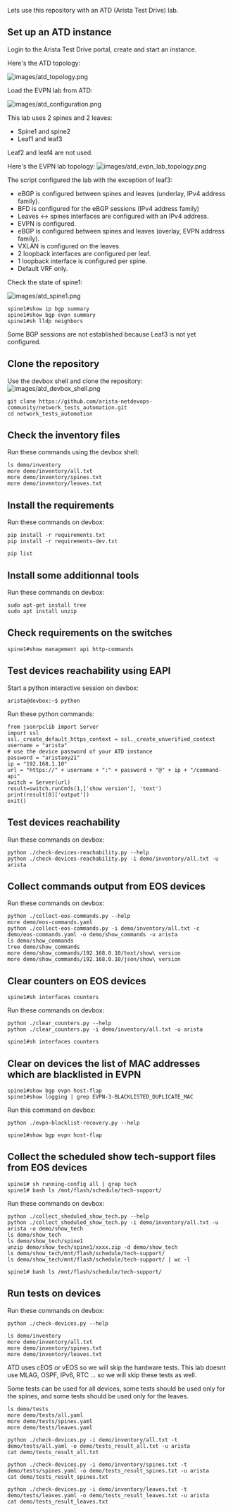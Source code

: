 Lets use this repository with an ATD (Arista Test Drive) lab.

## Set up an ATD instance

Login to the Arista Test Drive portal, create and start an instance.

Here's the ATD topology:

![images/atd_topology.png](images/atd_topology.png)

Load the EVPN lab from ATD:

![images/atd_configuration.png](images/atd_configuration.png)

This lab uses 2 spines and 2 leaves:
- Spine1 and spine2
- Leaf1 and leaf3

Leaf2 and leaf4 are not used.

Here's the EVPN lab topology:
![images/atd_evpn_lab_topology.png](images/atd_evpn_lab_topology.png)

The script configured the lab with the exception of leaf3:
- eBGP is configured between spines and leaves (underlay, IPv4 address family).
- BFD is configured for the eBGP sessions (IPv4 address family)
- Leaves <-> spines interfaces are configured with an IPv4 address.
- EVPN is configured.
- eBGP is configured between spines and leaves (overlay, EVPN address family).
- VXLAN is configured on the leaves.
- 2 loopback interfaces are configured per leaf.
- 1 loopback interface is configured per spine.
- Default VRF only.

Check the state of spine1:

![images/atd_spine1.png](images/atd_spine1.png)

```
spine1#show ip bgp summary
spine1#show bgp evpn summary
spine1#sh lldp neighbors
```
Some BGP sessions are not established because Leaf3 is not yet configured.
## Clone the repository

Use the devbox shell and clone the repository:
![images/atd_devbox_shell.png](images/atd_devbox_shell.png)

```
git clone https://github.com/arista-netdevops-community/network_tests_automation.git
cd network_tests_automation
```

## Check the inventory files

Run these commands using the devbox shell:
```
ls demo/inventory
more demo/inventory/all.txt
more demo/inventory/spines.txt
more demo/inventory/leaves.txt
```
## Install the requirements

Run these commands on devbox:
```
pip install -r requirements.txt
pip install -r requirements-dev.txt
```
```
pip list
```

## Install some additionnal tools

Run these commands on devbox:
```
sudo apt-get install tree
sudo apt install unzip
```

## Check requirements on the switches

```
spine1#show management api http-commands
```

## Test devices reachability using EAPI

Start a python interactive session on devbox:
```
arista@devbox:~$ python
```
Run these python commands:
```
from jsonrpclib import Server
import ssl
ssl._create_default_https_context = ssl._create_unverified_context
username = "arista"
# use the device password of your ATD instance
password = "aristaoy21"
ip = "192.168.1.10"
url = "https://" + username + ":" + password + "@" + ip + "/command-api"
switch = Server(url)
result=switch.runCmds(1,['show version'], 'text')
print(result[0]['output'])
exit()
```

## Test devices reachability

Run these commands on devbox:
```
python ./check-devices-reachability.py --help
python ./check-devices-reachability.py -i demo/inventory/all.txt -u arista
```

## Collect commands output from EOS devices

Run these commands on devbox:
```
python ./collect-eos-commands.py --help
more demo/eos-commands.yaml
python ./collect-eos-commands.py -i demo/inventory/all.txt -c demo/eos-commands.yaml -o demo/show_commands -u arista
ls demo/show_commands
tree demo/show_commands
more demo/show_commands/192.168.0.10/text/show\ version
more demo/show_commands/192.168.0.10/json/show\ version
```

## Clear counters on EOS devices

```
spine1#sh interfaces counters
```
Run these commands on devbox:
```
python ./clear_counters.py --help
python ./clear_counters.py -i demo/inventory/all.txt -u arista
```
```
spine1#sh interfaces counters
```

## Clear on devices the list of MAC addresses which are blacklisted in EVPN

```
spine1#show bgp evpn host-flap
spine1#show logging | grep EVPN-3-BLACKLISTED_DUPLICATE_MAC
```
Run this command on devbox:
```
python ./evpn-blacklist-recovery.py --help
```
```
spine1#show bgp evpn host-flap
```

## Collect the scheduled show tech-support files from EOS devices

```
spine1# sh running-config all | grep tech
spine1# bash ls /mnt/flash/schedule/tech-support/
```
Run these commands on devbox:
```
python ./collect_sheduled_show_tech.py --help
python ./collect_sheduled_show_tech.py -i demo/inventory/all.txt -u arista -o demo/show_tech
ls demo/show_tech
ls demo/show_tech/spine1
unzip demo/show_tech/spine1/xxxx.zip -d demo/show_tech
ls demo/show_tech/mnt/flash/schedule/tech-support/
ls demo/show_tech/mnt/flash/schedule/tech-support/ | wc -l
```
```
spine1# bash ls /mnt/flash/schedule/tech-support/
```

## Run tests on devices

Run these commands on devbox:
```
python ./check-devices.py --help
```
```
ls demo/inventory
more demo/inventory/all.txt
more demo/inventory/spines.txt
more demo/inventory/leaves.txt
```

ATD uses cEOS or vEOS so we will skip the hardware tests.
This lab doesnt use MLAG, OSPF, IPv6, RTC ... so we will skip these tests as well.

Some tests can be used for all devices, some tests should be used only for the spines, and some tests should be used only for the leaves.

```
ls demo/tests
more demo/tests/all.yaml
more demo/tests/spines.yaml
more demo/tests/leaves.yaml
```
```
python ./check-devices.py -i demo/inventory/all.txt -t demo/tests/all.yaml -o demo/tests_result_all.txt -u arista
cat demo/tests_result_all.txt
```
```
python ./check-devices.py -i demo/inventory/spines.txt -t demo/tests/spines.yaml -o demo/tests_result_spines.txt -u arista
cat demo/tests_result_spines.txt
```
```
python ./check-devices.py -i demo/inventory/leaves.txt -t demo/tests/leaves.yaml -o demo/tests_result_leaves.txt -u arista
cat demo/tests_result_leaves.txt
```